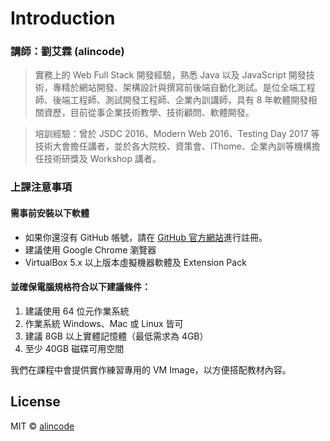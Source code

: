 # Introduction

### 講師：劉艾霖 (alincode)

> 實務上的 Web Full Stack 開發經驗，熟悉 Java 以及 JavaScript 開發技術，專精於網站開發、架構設計與撰寫前後端自動化測試。是位全端工程師、後端工程師、測試開發工程師、企業內訓講師，具有 8 年軟體開發相關資歷，目前從事企業技術教學、技術顧問、軟體開發。

> 培訓經驗：曾於 JSDC 2016、Modern Web 2016、Testing Day 2017 等技術大會擔任講者，並於各大院校、資策會、IThome、企業內訓等機構擔任技術研獎及 Workshop 講者。

### 上課注意事項

#### 需事前安裝以下軟體

* 如果你還沒有 GitHub 帳號，請在 [GitHub 官方網站](https://github.com/)進行註冊。
* 建議使用 Google Chrome 瀏覽器
* VirtualBox 5.x 以上版本虛擬機器軟體及 Extension Pack

#### 並確保電腦規格符合以下建議條件：

1. 建議使用 64 位元作業系統
1. 作業系統 Windows、Mac 或 Linux 皆可
1. 建議 8GB 以上實體記憶體（最低需求為 4GB）
1. 至少 40GB 磁碟可用空間

我們在課程中會提供實作練習專用的 VM Image，以方便搭配教材內容。

## License

MIT © [alincode](https://github.com/alincode)